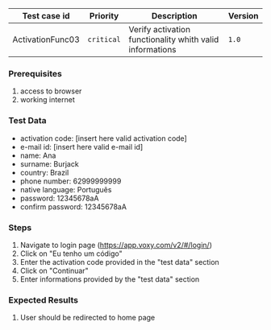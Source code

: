 Test case id | Priority | Description | Version
---|---|---|---
ActivationFunc03 | `critical` | Verify activation functionality whith valid informations | `1.0`

### Prerequisites
1. access to browser
2. working internet

### Test Data
* activation code: [insert here valid activation code]
* e-mail id: [insert here valid e-mail id]
* name: Ana
* surname: Burjack
* country: Brazil
* phone number: 62999999999
* native language: Português
* password: 12345678aA
* confirm password: 12345678aA

### Steps
1. Navigate to login page (https://app.voxy.com/v2/#/login/)
2. Click on "Eu tenho um código"
3. Enter the activation code provided in the "test data" section
4. Click on "Continuar"
5. Enter informations provided by the "test data" section

### Expected Results
1. User should be redirected to home page
